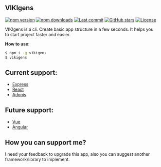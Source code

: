 ## VIKIgens

[![npm version](https://badgen.net/npm/v/vikigens)](https://www.npmjs.com/package/vikigens) [![npm downloads](https://badgen.net/npm/dm/vikigens)](https://www.npmjs.com/package/vikigens) [![Last commit](https://badgen.net/github/last-commit/mcgabi/vikigens)](https://github.com/mcgabi/vikigens) [![GitHub stars](https://badgen.net/github/stars/mcgabi/vikigens)](https://github.com/mcgabi/vikigens) [![License](https://badgen.net/github/license/mcgabi/vikigens)](https://github.com/mcgabi/vikigens/blob/master/LICENSE)

VIKIgens is a cli. Create basic app structure in a few seconds.
It helps you to start project faster and easier.

**How to use:**

```bash
$ npm i -g vikigens
$ vikigens
```

## Current support:
- [Express](https://expressjs.com/) 
- [React](https://reactjs.org/) 
- [Adonis](https://adonisjs.com/)

## Future support:
- [Vue](https://vuejs.org/)
- [Angular](https://angular.io/)

## How you can support me?
I need your feedback to upgrade this app, also you can suggest another framework/library to implement.